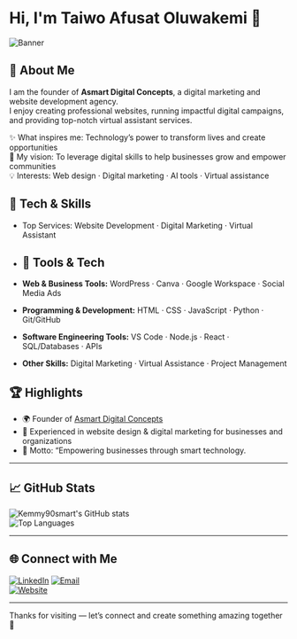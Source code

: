 # Hi, I'm Taiwo Afusat Oluwakemi 👋
![Banner](./assets/banner.png)

## 🚀 About Me
I am the founder of **Asmart Digital Concepts**, a digital marketing and website development agency.  
I enjoy creating professional websites, running impactful digital campaigns, and providing top-notch virtual assistant services.  

✨ What inspires me: Technology’s power to transform lives and create opportunities  
🎯 My vision: To leverage digital skills to help businesses grow and empower communities  
💡 Interests: Web design · Digital marketing · AI tools · Virtual assistance


## 🧰 Tech & Skills
- Top Services: Website Development · Digital Marketing · Virtual Assistant
  
- ## 🧰 Tools & Tech
- **Web & Business Tools:** WordPress · Canva · Google Workspace · Social Media Ads  
- **Programming & Development:** HTML · CSS · JavaScript · Python · Git/GitHub  
- **Software Engineering Tools:** VS Code · Node.js · React · SQL/Databases · APIs  
- **Other Skills:** Digital Marketing · Virtual Assistance · Project Management
 

## 🏆 Highlights
- 🌍 Founder of [Asmart Digital Concepts](https://www.asmart.com.ng)  
- 💼 Experienced in website design & digital marketing for businesses and organizations  
- 💬 Motto: “Empowering businesses through smart technology.

---

## 📈 GitHub Stats
![Kemmy90smart's GitHub stats](https://github-readme-stats.vercel.app/api?username=Kemmy90smart&show_icons=true&theme=default)  
![Top Languages](https://github-readme-stats.vercel.app/api/top-langs/?username=Kemmy90smart&layout=compact&theme=default)

---

## 🌐 Connect with Me
[![LinkedIn](https://img.shields.io/badge/LinkedIn-Connect-blue?logo=linkedin&style=for-the-badge)]([https://www.linkedin.com/in/taiwo-afusat-oluwakemi/](https://www.linkedin.com/in/taiwo-afusat-oluwakemi/))  
[![Email](https://img.shields.io/badge/Email-taiwo.asat@gmail.com-red?style=for-the-badge&logo=gmail)](taiwo.asat@gmail.com)  
[![Website](https://img.shields.io/badge/Website-Visit-green?style=for-the-badge&logo=google-chrome)](https://www.asmart.com.ng)

---

Thanks for visiting — let’s connect and create something amazing together 🚀
